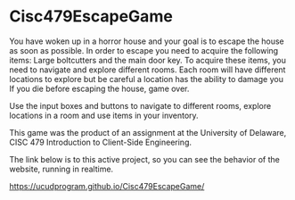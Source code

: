 # Cisc479EscapeGame

You have woken up in a horror house and your goal is to escape the house as soon as possible.
In order to escape you need to acquire the following items: Large boltcutters and the main door key.
To acquire these items, you need to navigate and explore different rooms.
Each room will have different locations to explore but be careful a location has the ability to damage you
If you die before escaping the house, game over.

Use the input boxes and buttons to navigate to different rooms, explore locations in a room and use items in your inventory.

This game was the product of an assignment at the University of Delaware, CISC 479 Introduction to Client-Side Engineering.


The link below is to this active project, so you can see the behavior of the website, running in realtime.

https://ucudprogram.github.io/Cisc479EscapeGame/
